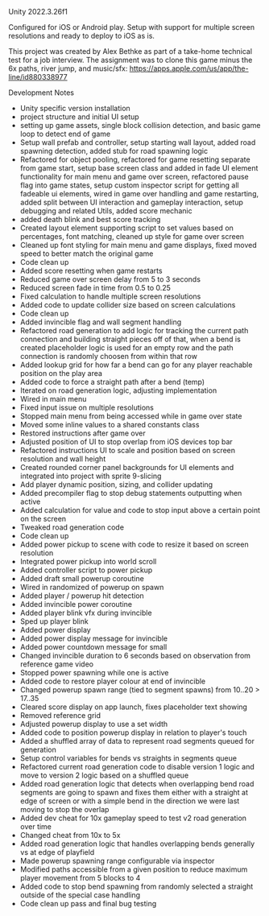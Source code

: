 Unity 2022.3.26f1

Configured for iOS or Android play. Setup with support for multiple screen resolutions and ready to deploy to iOS as is.

This project was created by Alex Bethke as part of a take-home technical test for a job interview. 
The assignment was to clone this game minus the 6x paths, river jump, and music/sfx: https://apps.apple.com/us/app/the-line/id880338977

Development Notes
- Unity specific version installation
- project structure and initial UI setup
- setting up game assets, single block collision detection, and basic game loop to detect end of game
- Setup wall prefab and controller, setup starting wall layout, added road spawning detection, added stub for road spawning logic
- Refactored for object pooling, refactored for game resetting separate from game start, setup base screen class and added in fade UI element functionality for main menu and game over screen, refactored pause flag into game states, setup custom inspector script for getting all fadeable ui elements, wired in game over handling and game restarting, added split between UI interaction and gameplay interaction, setup debugging and related Utils, added score mechanic
- added death blink and best score tracking
- Created layout element supporting script to set values based on percentages, font matching, cleaned up style for game over screen
- Cleaned up font styling for main menu and game displays, fixed moved speed to better match the original game
- Code clean up
- Added score resetting when game restarts
- Reduced game over screen delay from 5 to 3 seconds
- Reduced screen fade in time from 0.5 to 0.25
- Fixed calculation to handle multiple screen resolutions
- Added code to update collider size based on screen calculations
- Code clean up
- Added invincible flag and wall segment handling
- Refactored road generation to add logic for tracking the current path connection and building straight pieces off of that, when a bend is created placeholder logic is used for an empty row and the path connection is randomly choosen from within that row
- Added lookup grid for how far a bend can go for any player reachable position on the play area
- Added code to force a straight path after a bend (temp)
- Iterated on road generation logic, adjusting implementation
- Wired in main menu 
- Fixed input issue on multiple resolutions
- Stopped main menu from being accessed while in game over state
- Moved some inline values to a shared constants class
- Restored instructions after game over
- Adjusted position of UI to stop overlap from iOS devices top bar
- Refactored instructions UI to scale and position based on screen resolution and wall height
- Created rounded corner panel backgrounds for UI elements and integrated into project with sprite 9-slicing
- Add player dynamic position, sizing, and collider updating
- Added precompiler flag to stop debug statements outputting when active
- Added calculation for value and code to stop input above a certain point on the screen
- Tweaked road generation code
- Code clean up
- Added power pickup to scene with code to resize it based on screen resolution
- Integrated power pickup into world scroll
- Added controller script to power pickup
- Added draft small powerup coroutine
- Wired in randomized of powerup on spawn
- Added player / powerup hit detection
- Added invincible power coroutine
- Added player blink vfx during invincible
- Sped up player blink
- Added power display
- Added power display message for invincible
- Added power countdown message for small
- Changed invincible duration to 6 seconds based on observation from reference game video
- Stopped power spawning while one is active
- Added code to restore player colour at end of invincible
- Changed powerup spawn range (tied to segment spawns) from 10..20 > 17..35
- Cleared score display on app launch, fixes placeholder text showing
- Removed reference grid
- Adjusted powerup display to use a set width
- Added code to position powerup display in relation to player's touch
- Added a shuffled array of data to represent road segments queued for generation
- Setup control variables for bends vs straights in segments queue
- Refactored current road generation code to disable version 1 logic and move to version 2 logic based on a shuffled queue
- Added road generation logic that  detects  when overlapping bend road segments are going to spawn and fixes them either with a straight at edge of screen or  with a simple bend in the direction we were last moving to stop the overlap
- Added dev cheat for 10x gameplay speed to test v2 road generation over time
- Changed cheat from 10x to 5x
- Added road generation logic that handles overlapping bends generally vs at edge of playfield
- Made powerup spawning range configurable via inspector
- Modified paths accessible from a given position to reduce maximum player movement from 5 blocks to 4
- Added code to stop bend spawning from randomly selected a straight outside of the special case handling
- Code clean up pass and final bug testing
